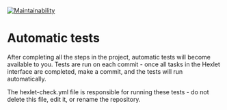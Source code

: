 [![Maintainability](https://api.codeclimate.com/v1/badges/bdab00b5cb0e47908508/maintainability)](https://codeclimate.com/github/arsnovv/python-project-49/maintainability)

# Automatic tests

After completing all the steps in the project, automatic tests will become available to you. Tests are run on each commit - once all tasks in the Hexlet interface are completed, make a commit, and the tests will run automatically.

The hexlet-check.yml file is responsible for running these tests - do not delete this file, edit it, or rename the repository.
